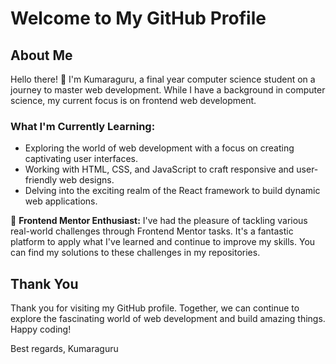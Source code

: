 # Welcome to My GitHub Profile

## About Me

Hello there! :raised_hands: I'm Kumaraguru, a final year computer science student on a journey to master web development. While I have a background in computer science, my current focus is on frontend web development.

### **What I'm Currently Learning:** 
- Exploring the world of web development with a focus on creating captivating user interfaces.
- Working with HTML, CSS, and JavaScript to craft responsive and user-friendly web designs.
- Delving into the exciting realm of the React framework to build dynamic web applications.

🚀 **Frontend Mentor Enthusiast:** 
I've had the pleasure of tackling various real-world challenges through Frontend Mentor tasks. It's a fantastic platform to apply what I've learned and continue to improve my skills. You can find my solutions to these challenges in my repositories.


## Thank You

Thank you for visiting my GitHub profile. Together, we can continue to explore the fascinating world of web development and build amazing things. Happy coding! 

Best regards,
Kumaraguru 
